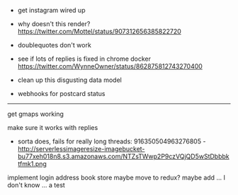 - get instagram wired up
- why doesn't this render? https://twitter.com/Mottel/status/907312656385822720
- doublequotes don't work


- see if lots of replies is fixed in chrome docker https://twitter.com/WynneOwner/status/862875812743270400

- clean up this disgusting data model
- webhooks for postcard status

---------

get gmaps working

make sure it works with replies
- sorta does, fails for really long threads: 916350504963276805 - http://serverlessimageresize-imagebucket-bu77xeh018n8.s3.amazonaws.com/NTZsTWwp2P9czVQjQD5wStDbbbktfmk1.png

implement login
address book store
maybe move to redux?
maybe add ... I don't know ... a test
